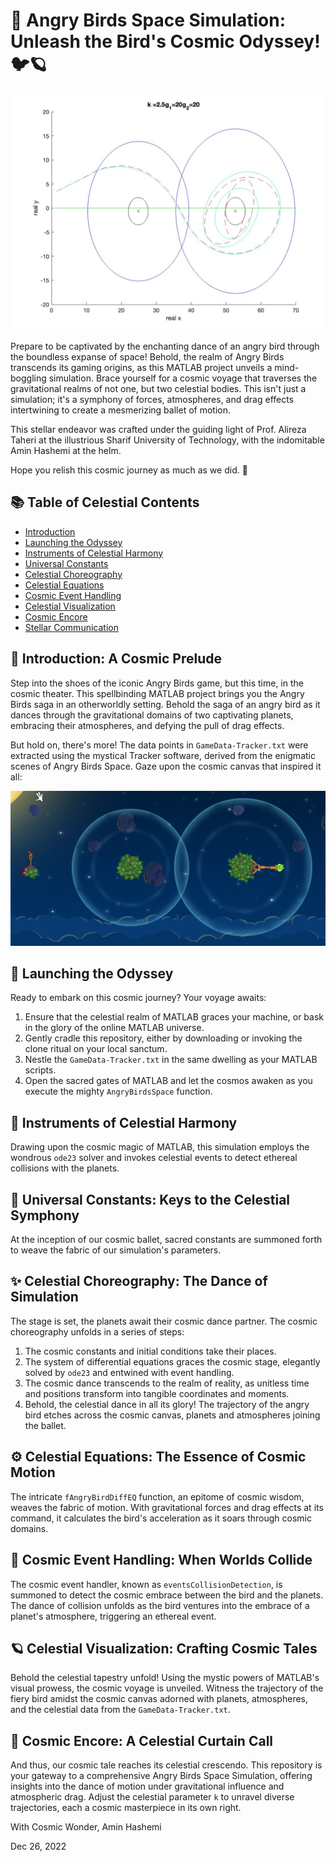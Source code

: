# 🚀 Angry Birds Space Simulation: Unleash the Bird's Cosmic Odyssey! 🐦🪐

![Simulation Demo](Graph.jpg)

Prepare to be captivated by the enchanting dance of an angry bird through the boundless expanse of space! Behold, the realm of Angry Birds transcends its gaming origins, as this MATLAB project unveils a mind-boggling simulation. Brace yourself for a cosmic voyage that traverses the gravitational realms of not one, but two celestial bodies. This isn't just a simulation; it's a symphony of forces, atmospheres, and drag effects intertwining to create a mesmerizing ballet of motion.

This stellar endeavor was crafted under the guiding light of Prof. Alireza Taheri at the illustrious Sharif University of Technology, with the indomitable Amin Hashemi at the helm.

Hope you relish this cosmic journey as much as we did. 🌌

## 📚 Table of Celestial Contents

- [Introduction](#introduction)
- [Launching the Odyssey](#getting-started)
- [Instruments of Celestial Harmony](#dependencies)
- [Universal Constants](#constants)
- [Celestial Choreography](#simulation)
- [Celestial Equations](#differential-equations)
- [Cosmic Event Handling](#event-handling)
- [Celestial Visualization](#visualization)
- [Cosmic Encore](#conclusion)
- [Stellar Communication](#contact)

## 🌌 Introduction: A Cosmic Prelude

Step into the shoes of the iconic Angry Birds game, but this time, in the cosmic theater. This spellbinding MATLAB project brings you the Angry Birds saga in an otherworldly setting. Behold the saga of an angry bird as it dances through the gravitational domains of two captivating planets, embracing their atmospheres, and defying the pull of drag effects.

But hold on, there's more! The data points in `GameData-Tracker.txt` were extracted using the mystical Tracker software, derived from the enigmatic scenes of Angry Birds Space. Gaze upon the cosmic canvas that inspired it all:

![Celestial Scene](GameShot.png)

## 🚀 Launching the Odyssey

Ready to embark on this cosmic journey? Your voyage awaits:

1. Ensure that the celestial realm of MATLAB graces your machine, or bask in the glory of the online MATLAB universe.
2. Gently cradle this repository, either by downloading or invoking the clone ritual on your local sanctum.
3. Nestle the `GameData-Tracker.txt` in the same dwelling as your MATLAB scripts.
4. Open the sacred gates of MATLAB and let the cosmos awaken as you execute the mighty `AngryBirdsSpace` function.

## 🔮 Instruments of Celestial Harmony

Drawing upon the cosmic magic of MATLAB, this simulation employs the wondrous `ode23` solver and invokes celestial events to detect ethereal collisions with the planets.

## 🌠 Universal Constants: Keys to the Celestial Symphony

At the inception of our cosmic ballet, sacred constants are summoned forth to weave the fabric of our simulation's parameters.

## ✨ Celestial Choreography: The Dance of Simulation

The stage is set, the planets await their cosmic dance partner. The cosmic choreography unfolds in a series of steps:
1. The cosmic constants and initial conditions take their places.
2. The system of differential equations graces the cosmic stage, elegantly solved by `ode23` and entwined with event handling.
3. The cosmic dance transcends to the realm of reality, as unitless time and positions transform into tangible coordinates and moments.
4. Behold, the celestial dance in all its glory! The trajectory of the angry bird etches across the cosmic canvas, planets and atmospheres joining the ballet.

## ⚙️ Celestial Equations: The Essence of Cosmic Motion

The intricate `fAngryBirdDiffEQ` function, an epitome of cosmic wisdom, weaves the fabric of motion. With gravitational forces and drag effects at its command, it calculates the bird's acceleration as it soars through cosmic domains.

## 🌟 Cosmic Event Handling: When Worlds Collide

The cosmic event handler, known as `eventsCollisionDetection`, is summoned to detect the cosmic embrace between the bird and the planets. The dance of collision unfolds as the bird ventures into the embrace of a planet's atmosphere, triggering an ethereal event.

## 🪐 Celestial Visualization: Crafting Cosmic Tales

Behold the celestial tapestry unfold! Using the mystic powers of MATLAB's visual prowess, the cosmic voyage is unveiled. Witness the trajectory of the fiery bird amidst the cosmic canvas adorned with planets, atmospheres, and the celestial data from the `GameData-Tracker.txt`.

## 🎉 Cosmic Encore: A Celestial Curtain Call

And thus, our cosmic tale reaches its celestial crescendo. This repository is your gateway to a comprehensive Angry Birds Space Simulation, offering insights into the dance of motion under gravitational influence and atmospheric drag. Adjust the celestial parameter `k` to unravel diverse trajectories, each a cosmic masterpiece in its own right.

With Cosmic Wonder,
Amin Hashemi

Dec 26, 2022
